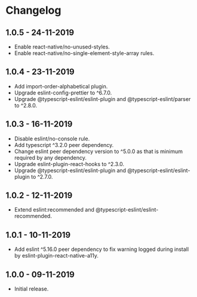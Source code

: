 # Changelog

## 1.0.5 - 24-11-2019

- Enable react-native/no-unused-styles.
- Enable react-native/no-single-element-style-array rules.

## 1.0.4 - 23-11-2019

- Add import-order-alphabetical plugin.
- Upgrade eslint-config-prettier to ^6.7.0.
- Upgrade @typescript-eslint/eslint-plugin and @typescript-eslint/parser to ^2.8.0.

## 1.0.3 - 16-11-2019

- Disable eslint/no-console rule.
- Add typescript ^3.2.0 peer dependency.
- Change eslint peer dependency version to ^5.0.0 as that is minimum required by any dependency.
- Upgrade eslint-plugin-react-hooks to ^2.3.0.
- Upgrade @typescript-eslint/eslint-plugin and @typescript-eslint/eslint-plugin to ^2.7.0.

## 1.0.2 - 12-11-2019

- Extend eslint:recommended and @typescript-eslint/eslint-recommended.

## 1.0.1 - 10-11-2019

- Add eslint ^5.16.0 peer dependency to fix warning logged during install by eslint-plugin-react-native-a11y.

## 1.0.0 - 09-11-2019

- Initial release.
